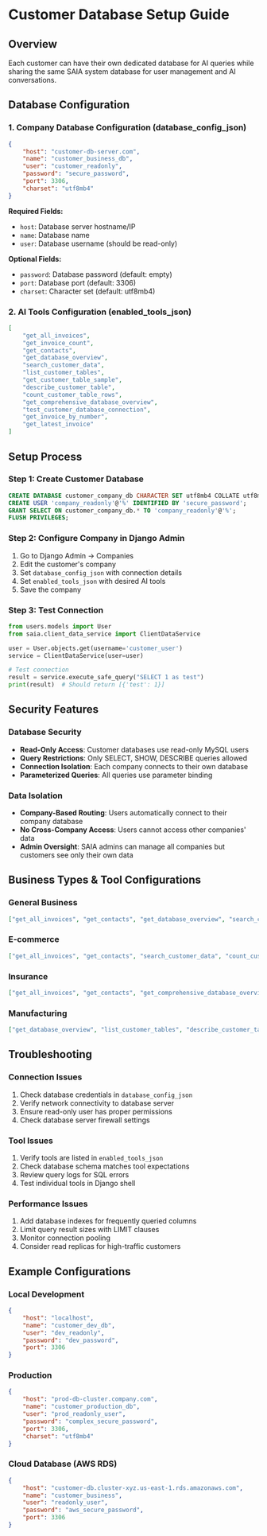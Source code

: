 # Customer Database Setup Guide

## Overview
Each customer can have their own dedicated database for AI queries while sharing the same SAIA system database for user management and AI conversations.

## Database Configuration

### 1. Company Database Configuration (database_config_json)

```json
{
    "host": "customer-db-server.com",
    "name": "customer_business_db", 
    "user": "customer_readonly",
    "password": "secure_password",
    "port": 3306,
    "charset": "utf8mb4"
}
```

**Required Fields:**
- `host`: Database server hostname/IP
- `name`: Database name
- `user`: Database username (should be read-only)

**Optional Fields:**
- `password`: Database password (default: empty)
- `port`: Database port (default: 3306)
- `charset`: Character set (default: utf8mb4)

### 2. AI Tools Configuration (enabled_tools_json)

```json
[
    "get_all_invoices",
    "get_invoice_count", 
    "get_contacts",
    "get_database_overview",
    "search_customer_data",
    "list_customer_tables",
    "get_customer_table_sample",
    "describe_customer_table",
    "count_customer_table_rows",
    "get_comprehensive_database_overview",
    "test_customer_database_connection",
    "get_invoice_by_number",
    "get_latest_invoice"
]
```

## Setup Process

### Step 1: Create Customer Database
```sql
CREATE DATABASE customer_company_db CHARACTER SET utf8mb4 COLLATE utf8mb4_unicode_ci;
CREATE USER 'company_readonly'@'%' IDENTIFIED BY 'secure_password';
GRANT SELECT ON customer_company_db.* TO 'company_readonly'@'%';
FLUSH PRIVILEGES;
```

### Step 2: Configure Company in Django Admin
1. Go to Django Admin → Companies
2. Edit the customer's company
3. Set `database_config_json` with connection details
4. Set `enabled_tools_json` with desired AI tools
5. Save the company

### Step 3: Test Connection
```python
from users.models import User
from saia.client_data_service import ClientDataService

user = User.objects.get(username='customer_user')
service = ClientDataService(user=user)

# Test connection
result = service.execute_safe_query("SELECT 1 as test")
print(result)  # Should return [{'test': 1}]
```

## Security Features

### Database Security
- **Read-Only Access**: Customer databases use read-only MySQL users
- **Query Restrictions**: Only SELECT, SHOW, DESCRIBE queries allowed
- **Connection Isolation**: Each company connects to their own database
- **Parameterized Queries**: All queries use parameter binding

### Data Isolation
- **Company-Based Routing**: Users automatically connect to their company database
- **No Cross-Company Access**: Users cannot access other companies' data
- **Admin Oversight**: SAIA admins can manage all companies but customers see only their own data

## Business Types & Tool Configurations

### General Business
```json
["get_all_invoices", "get_contacts", "get_database_overview", "search_customer_data"]
```

### E-commerce
```json
["get_all_invoices", "get_contacts", "search_customer_data", "count_customer_table_rows"]
```

### Insurance
```json
["get_all_invoices", "get_contacts", "get_comprehensive_database_overview", "test_customer_database_connection"]
```

### Manufacturing
```json
["get_database_overview", "list_customer_tables", "describe_customer_table", "get_customer_table_sample"]
```

## Troubleshooting

### Connection Issues
1. Check database credentials in `database_config_json`
2. Verify network connectivity to database server
3. Ensure read-only user has proper permissions
4. Check database server firewall settings

### Tool Issues
1. Verify tools are listed in `enabled_tools_json`
2. Check database schema matches tool expectations
3. Review query logs for SQL errors
4. Test individual tools in Django shell

### Performance Issues
1. Add database indexes for frequently queried columns
2. Limit query result sizes with LIMIT clauses
3. Monitor connection pooling
4. Consider read replicas for high-traffic customers

## Example Configurations

### Local Development
```json
{
    "host": "localhost",
    "name": "customer_dev_db",
    "user": "dev_readonly",
    "password": "dev_password",
    "port": 3306
}
```

### Production
```json
{
    "host": "prod-db-cluster.company.com", 
    "name": "customer_production_db",
    "user": "prod_readonly_user",
    "password": "complex_secure_password",
    "port": 3306,
    "charset": "utf8mb4"
}
```

### Cloud Database (AWS RDS)
```json
{
    "host": "customer-db.cluster-xyz.us-east-1.rds.amazonaws.com",
    "name": "customer_business",
    "user": "readonly_user", 
    "password": "aws_secure_password",
    "port": 3306
}
```
